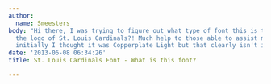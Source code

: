 ```yaml
---
author:
  name: Smeesters
body: "Hi there, I was trying to figure out what type of font this is that is surrounding
  the logo of St. Louis Cardinals?! Much help to those able to assist me in this,
  initially I thought it was Copperplate Light but that clearly isn't it! Thanks again!\r\n[img:sites/default/files/old-images/cards_5492.png]"
date: '2013-06-08 06:34:26'
title: St. Louis Cardinals Font - What is this font?

---
```

